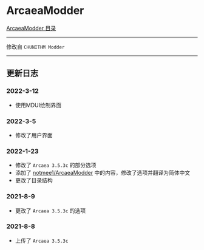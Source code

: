 # ArcaeaModder

[ArcaeaModder 目录](https://arcaeamemory.github.io/ArcaeaModder/ModdersIndex.html)

---

修改自 `CHUNITHM Modder`

---

## 更新日志

### 2022-3-12
- 使用MDUI绘制界面

### 2022-3-5
- 修改了用户界面

### 2022-1-23
- 修改了 `Arcaea 3.5.3c` 的部分选项
- 添加了 [notmee1/ArcaeaModder](https://github.com/notmee1/ArcaeaModder) 中的内容，修改了选项并翻译为简体中文
- 更改了目录结构

### 2021-8-9
- 更改了 `Arcaea 3.5.3c` 的选项

### 2021-8-8
- 上传了 `Arcaea 3.5.3c`
